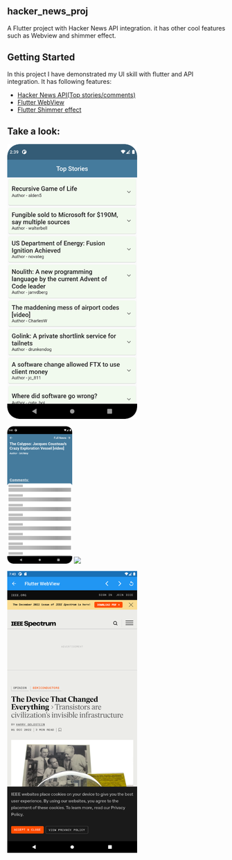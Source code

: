 ## hacker_news_proj

A Flutter project with Hacker News API integration. it has other cool features such as Webview and shimmer effect.

## Getting Started
In this project I have demonstrated my UI skill with flutter and API integration.
It has following features:

- [Hacker News API(Top stories/comments)]( 'https://hacker-news.firebaseio.com/v0topstoriesjson')
- [Flutter WebView](https://pub.dev/packages/webview_flutter)
- [Flutter Shimmer effect](https://pub.dev/packages/shimmer)

## Take a look:

<img src="assets/images/mainPage.png" width="300">

<img src="assets/images/comment_shimmer.png" width="150"> <img src="assets/images/comment%20section.png" width="150">

<img src="assets/images/webView.png" width="300">



